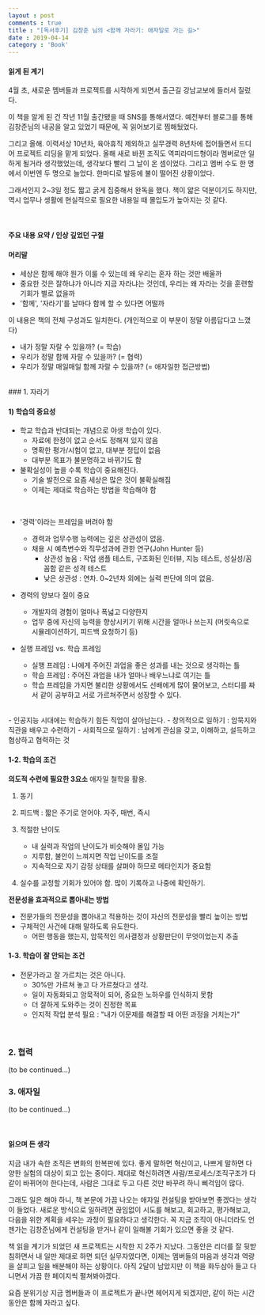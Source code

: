 ```yaml
---
layout : post
comments : true
title : "[독서후기] 김창준 님의 <함께 자라기: 애자일로 가는 길>"
date : 2019-04-14
category : 'Book'
---
```




#### 읽게 된 계기
4월 초, 새로운 멤버들과 프로젝트를 시작하게 되면서 출근길 강남교보에 들러서 질렀다.

이 책을 알게 된 건 작년 11월 출간됐을 때 SNS를 통해서였다. 예전부터 블로그를 통해 김창준님의 내공을 알고 있었기 때문에, 꼭 읽어보기로 찜해뒀었다.

그리고 올해. 이력서상 10년차, 육아휴직 제외하고 실무경력 8년차에 접어들면서 드디어 프로젝트 리딩을 맡게 되었다. 올해 새로 바뀐 조직도 역피라미드형이라 멤버로만 일하게 될거라 생각했었는데, 생각보다 빨리 그 날이 온 셈이었다. 그리고 멤버 수도 한 명에서 이번엔 두 명으로 늘었다. 한마디로 발등에 불이 떨어진 상황이었다.   

그래서인지 2~3일 정도 짧고 굵게 집중해서 완독을 했다. 책이 얇은 덕분이기도 하지만, 역시 업무나 생활에 현실적으로 필요한 내용일 때 몰입도가 높아지는 것 같다.

<br>

#### 주요 내용 요약 / 인상 깊었던 구절

#### 머리말
- 세상은 함께 해야 뭔가 이룰 수 있는데 왜 우리는 혼자 하는 것만 배울까
- 중요한 것은 잘하냐가 아니라 지금 자라냐는 것인데, 우리는 왜 자라는 것을 훈련할 기회가 별로 없을까
- '함께', '자라기'를 날마다 함께 할 수 있다면 어떨까

이 내용은 책의 전체 구성과도 일치한다. (개인적으로 이 부분이 정말 아름답다고 느꼈다)

- 내가 정말 자랄 수 있을까? (= 학습)
- 우리가 정말 함께 자랄 수 있을까? (= 협력)
- 우리가 정말 매일매일 함께 자랄 수 있을까? (= 애자일한 접근방법)

<br>
### 1. 자라기

#### 1) 학습의 중요성
- 학교 학습과 반대되는 개념으로 야생 학습이 있다.
  - 자료에 한정이 없고 순서도 정해져 있지 않음
  - 명확한 평가/시험이 없고, 대부분 정답이 없음
  - 대부분 목표가 불분명하고 바뀌기도 함
- 불확실성이 높을 수록 학습이 중요해진다.
  - 기술 발전으로 요즘 세상은 많은 것이 불확실해짐
  - 이제는 제대로 학습하는 방법을 학습해야 함
<br>

- '경력'이라는 프레임을 버려야 함
  - 경력과 업무수행 능력에는 깊은 상관성이 없음.
  - 채용 시 예측변수와 직무성과에 관한 연구(John Hunter 등)
    - 상관성 높음 : 작업 샘플 테스트, 구조화된 인터뷰, 지능 테스트, 성실성/꼼꼼함 같은 성격 테스트
    - 낮은 상관성 : 연차. 0~2년차 외에는 실력 판단에 의미 없음.
- 경력의 양보다 질이 중요
  - 개발자의 경험이 얼마나 폭넓고 다양한지
  - 업무 중에 자신의 능력을 향상시키기 위해 시간을 얼마나 쓰는지 (머릿속으로 시뮬레이션하기, 피드백 요청하기 등)

- 실행 프레임 vs. 학습 프레임
  - 실행 프레임 : 나에게 주어진 과업을 좋은 성과를 내는 것으로 생각하는 틀
  - 학습 프레임 : 주어진 과업을 내가 얼마나 배우느냐로 여기는 틀
  - 학습 프레임을 가지면 불리한 상황에서도 선배에게 많이 물어보고, 스터디를 짜서 같이 공부하고 서로 가르쳐주면서 성장할 수 있다.
<br>
- 인공지능 시대에는 학습하기 힘든 직업이 살아남는다.
  - 창의적으로 일하기 : 암묵지와 직관을 배우고 수련하기
  - 사회적으로 일하기 : 남에게 관심을 갖고, 이해하고, 설득하고 협상하고 협력하는 것
<br>

#### 1-2. 학습의 조건
**의도적 수련에 필요한 3요소**
애자일 철학을 활용.
1) 동기
2) 피드백 : 짧은 주기로 얻어야. 자주, 매번, 즉시
3) 적절한 난이도
    - 내 실력과 작업의 난이도가 비슷해야 몰입 가능
    - 지루함, 불안이 느껴지면 작업 난이도를 조절
    - 지속적으로 자기 감정 상태를 살펴야 하므로 메타인지가 중요함

4) 실수를 교정할 기회가 있어야 함. 많이 기록하고 나중에 확인하기.

**전문성을 효과적으로 뽑아내는 방법**
- 전문가들의 전문성을 뽑아내고 적용하는 것이 자신의 전문성을 빨리 높이는 방법
- 구체적인 사건에 대해 말하도록 유도한다.
  - 어떤 행동을 했는지, 암묵적인 의사결정과 상황판단이 무엇이었는지 추출

#### 1-3. 학습이 잘 안되는 조건
- 전문가라고 잘 가르치는 것은 아니다.
  - 30%만 가르쳐 놓고 다 가르쳤다고 생각.
  - 일이 자동화되고 암묵적이 되어, 중요한 노하우를 인식하지 못함
  - 더 잘하게 도와주는 것이 진정한 목표
  - 인지적 작업 분석 필요 : "내가 이문제를 해결할 때 어떤 과정을 거치는가"

<br>

### 2. 협력
(to be continued...)

### 3. 애자일

(to be continued...)

<br>


#### 읽으며 든 생각
지금 내가 속한 조직은 변화의 한복판에 있다. 좋게 말하면 혁신이고, 나쁘게 말하면 다양한 실험의 대상이 되고 있는 중이다. 제대로 혁신하려면 사람/프로세스/조직구조가 다 같이 바뀌어야 한다는데, 사람은 그대로 두고 다른 것만 바꾸려 하니 삐걱임이 많다.

그래도 일은 해야 하니, 책 본문에 가끔 나오는 애자일 컨설팅을 받아보면 좋겠다는 생각이 들었다. 새로운 방식으로 일하려면 끊임없이 시도를 해보고, 회고하고, 평가해보고, 다음을 위한 계획을 세우는 과정이 필요하다고 생각한다. 꼭 지금 조직이 아니더라도 언젠가는 김창준님에게 컨설팅을 받거나 같이 일해볼 기회가 있으면 좋을 것 같다.

책 읽을 계기가 되었던 새 프로젝트는 시작한 지 2주가 지났다. 그동안은 리더를 잘 뒷받침하면서 내 일만 제대로 하면 되던 실무자였다면, 이제는 멤버들의 마음과 생각과 역량을 살피고 일을 배분해야 하는 상황이다. 아직 2달이 남았지만 이 책을 화두삼아 들고 다니면서 가끔 한 페이지씩 펼쳐봐야겠다.

요즘 분위기상 지금 멤버들과 이 프로젝트가 끝나면 헤어지게 되겠지만, 같이 하는 시간 동안은 함께 자라고 싶다.
